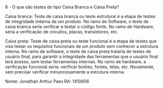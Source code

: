8 - O que são testes do tipo Caixa Branca e Caixa Preta?

Caixa branca: Teste de caixa branca ou teste estrutural é a etapa de testes de integridade iinterna de um produto.
No ramo de Software, o teste de caixa branca seria verificar e testar o código fonte. 
No ramo de Hardware, seria a verificação de circuitos, placas, transistores, etc.

Caixa preta: Teste de caixa preta ou teste funcional é a etapa de testes que visa testar os requisitos funcionais de um produto sem conhecer a estrutura interna.
No ramo de software, o teste de caixa preta trataria de testes de usuário final, para garantir a integridade das ferramentas que o usuário final terá acesso, sem testar ferramentas internas.
No ramo de hardware, a verificação funcional seria: verificar botões, fontes, telas, etc. Novamente, sem precisar verificar minunciosamente a estrutura interna.

Nome: Jonathan Arthur Paes RA: 1410656
